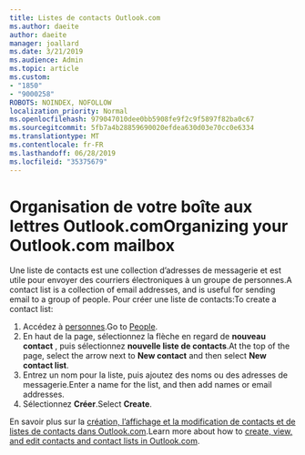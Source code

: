 ```yaml
---
title: Listes de contacts Outlook.com
ms.author: daeite
author: daeite
manager: joallard
ms.date: 3/21/2019
ms.audience: Admin
ms.topic: article
ms.custom:
- "1850"
- "9000258"
ROBOTS: NOINDEX, NOFOLLOW
localization_priority: Normal
ms.openlocfilehash: 979047010dee0bb5908fe9f2c9f5897f82ba0c67
ms.sourcegitcommit: 5fb7a4b28859690020efdea630d03e70cc0e6334
ms.translationtype: MT
ms.contentlocale: fr-FR
ms.lasthandoff: 06/28/2019
ms.locfileid: "35375679"
---
```

# <a name="organizing-your-outlookcom-mailbox"></a><span data-ttu-id="0173a-102">Organisation de votre boîte aux lettres Outlook.com</span><span class="sxs-lookup"><span data-stu-id="0173a-102">Organizing your Outlook.com mailbox</span></span>

<span data-ttu-id="0173a-103">Une liste de contacts est une collection d’adresses de messagerie et est utile pour envoyer des courriers électroniques à un groupe de personnes.</span><span class="sxs-lookup"><span data-stu-id="0173a-103">A contact list is a collection of email addresses, and is useful for sending email to a group of people.</span></span> <span data-ttu-id="0173a-104">Pour créer une liste de contacts:</span><span class="sxs-lookup"><span data-stu-id="0173a-104">To create a contact list:</span></span>

1. <span data-ttu-id="0173a-105">Accédez à [personnes](https://outlook.live.com/people/).</span><span class="sxs-lookup"><span data-stu-id="0173a-105">Go to [People](https://outlook.live.com/people/).</span></span>
1. <span data-ttu-id="0173a-106">En haut de la page, sélectionnez la flèche en regard de **nouveau contact** , puis sélectionnez **nouvelle liste de contacts**.</span><span class="sxs-lookup"><span data-stu-id="0173a-106">At the top of the page, select the arrow next to **New contact** and then select **New contact list**.</span></span>
1. <span data-ttu-id="0173a-107">Entrez un nom pour la liste, puis ajoutez des noms ou des adresses de messagerie.</span><span class="sxs-lookup"><span data-stu-id="0173a-107">Enter a name for the list, and then add names or email addresses.</span></span>
1. <span data-ttu-id="0173a-108">Sélectionnez **Créer**.</span><span class="sxs-lookup"><span data-stu-id="0173a-108">Select **Create**.</span></span>

<span data-ttu-id="0173a-109">En savoir plus sur la [création, l’affichage et la modification de contacts et de listes de contacts dans Outlook.com](https://support.office.com/article/5b909158-036e-4820-92f7-2a27f57b9f01).</span><span class="sxs-lookup"><span data-stu-id="0173a-109">Learn more about how to [create, view, and edit contacts and contact lists in Outlook.com](https://support.office.com/article/5b909158-036e-4820-92f7-2a27f57b9f01).</span></span>